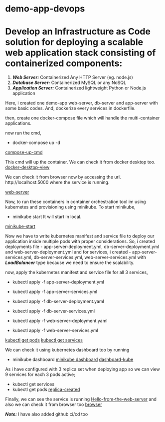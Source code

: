 # demo-app-devops

# Develop an Infrastructure as Code solution for deploying a scalable web application stack consisting of containerized components:

1. **_Web Server:_** Containerized Any HTTP Server (eg. node.js)
2. **_Database Server:_** Containerized MySQL or any NoSQL
3. **_Application Server:_** Containerized lightweight Python or Node.js application

Here, i created one demo-app web-server, db-server and app-server with some basic codes.
And, dockerize every services in dockerfile.

then, create one docker-compose file which will handle the multi-container applications.

now run the cmd, 
- docker-compose up -d 

[compose-up-cmd](https://app.screencast.com/r345N14GQCaXf)

This cmd will up the container. We can check it from docker desktop too. 
[docker-desktop-view](https://app.screencast.com/vacI3txKFz3j2)

We can check it from browser now by accessing the url.
http://localhost:5000 where the service is running.

[web-server](https://app.screencast.com/6n3j8AbEjQf9B)

Now, to run these containers in container orchestration tool im using kubernetes and provisioning using minikube. 
To start minikube, 
- minikube start
 It will start in local. 

[minikube-start](https://app.screencast.com/7BYEKHWwi01qw)

Now we have to write kubernetes manifest and service file to deploy our application inside multiple pods with proper considerations.
So, i created deployments file - app-server-deployment.yml, db-server-deployment.yml and web-server-deployment.yml 
and for services, i created - app-server-services.yml, db-server-services.yml, web-server-services.yml with **_LoadBalancer_** type because we need to ensure the scalability.

now, apply the kubernetes manifest and service file for all 3 services,
- kubectl apply -f app-server-deployment.yml
- kubectl apply -f app-server-services.yml

- kubectl apply -f db-server-deployment.yaml
- kubectl apply -f db-server-services.yml

- kubectl apply -f web-server-deployment.yaml
- kubectl apply -f web-server-services.yml

[kubectl get pods](https://app.screencast.com/JPElqqZ769nWr)
[kubectl get services](https://app.screencast.com/kJxoWwhlZRAxy)

We can check it using kubernetes dashboard too by running
- minikube dashboard
[minikube dashboard](https://app.screencast.com/HA4nGhd1gNAfH)
[dashboard-kube](https://app.screencast.com/XQXo0uvnlVhma)

As i have configured with 3 replica set when deploying app so we can view 9 services for each 3 pods active;
- kubectl get services
- kubectl get pods
[replica-created](https://app.screencast.com/oJUsjAlqGGvjm)

Finally, we can see the service is running [Hello-from-the-web-server](https://app.screencast.com/Xqz4YoB8HkgKk)
and also we can check it from browser too [browser](https://app.screencast.com/q9QNjdmOE7wBD)

**_Note:_** I have also added github ci/cd too
